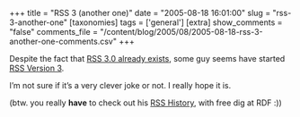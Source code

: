 +++
title = "RSS 3 (another one)"
date = "2005-08-18 16:01:00"
slug = "rss-3-another-one"
[taxonomies]
tags = ['general']
[extra]
show_comments = "false"
comments_file = "/content/blog/2005/08/2005-08-18-rss-3-another-one-comments.csv"
+++

Despite the fact that [RSS 3.0 already exists](http://www.aaronsw.com/2002/rss30), some guy seems have started [RSS Version 3](http://www.rss3.org/main.html).

I’m not sure if it’s a very clever joke or not. I really hope it is.

(btw. you really **have** to check out his [RSS History](http://www.rss3.org/faq.html#what_history), with free dig at RDF :))
